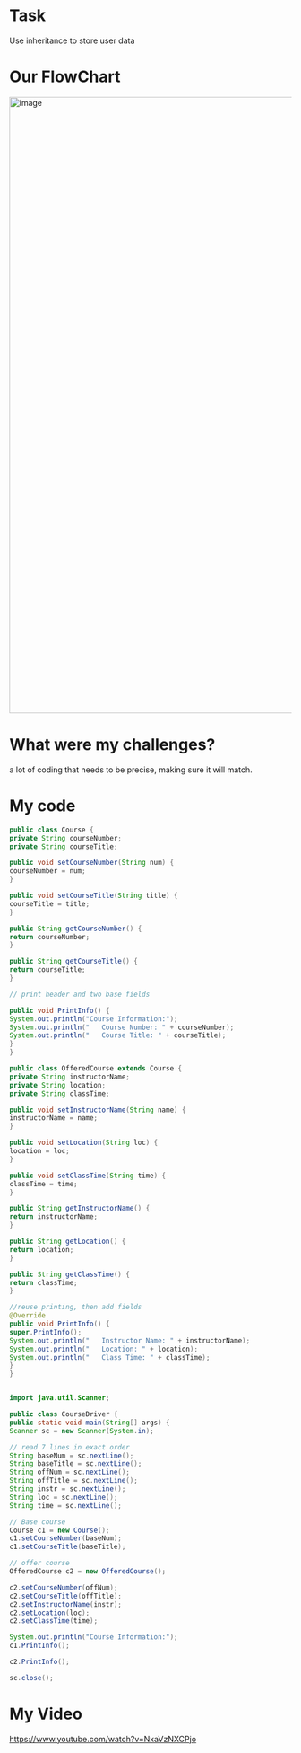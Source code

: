 # Task 
Use inheritance to store user data
# Our FlowChart
<img width="723" height="1098" alt="image" src="https://github.com/user-attachments/assets/e33ed99c-9b07-4530-be95-0ea6cd219c11" />

# What were my challenges? 
a lot of coding that needs to be precise, making sure it will match.
# My code
```java
public class Course {
private String courseNumber;
private String courseTitle;

public void setCourseNumber(String num) {
courseNumber = num;
}

public void setCourseTitle(String title) {
courseTitle = title;
}

public String getCourseNumber() {
return courseNumber;
}

public String getCourseTitle() {
return courseTitle;
}

// print header and two base fields

public void PrintInfo() {
System.out.println("Course Information:");
System.out.println("   Course Number: " + courseNumber);
System.out.println("   Course Title: " + courseTitle);
}
}

public class OfferedCourse extends Course {
private String instructorName;
private String location;
private String classTime;

public void setInstructorName(String name) {
instructorName = name;
}

public void setLocation(String loc) {
location = loc;
}

public void setClassTime(String time) {
classTime = time;
}

public String getInstructorName() {
return instructorName;
}

public String getLocation() {
return location;
}

public String getClassTime() {
return classTime;
}

//reuse printing, then add fields
@Override
public void PrintInfo() {
super.PrintInfo();
System.out.println("   Instructor Name: " + instructorName);
System.out.println("   Location: " + location);
System.out.println("   Class Time: " + classTime);
}
}


import java.util.Scanner;

public class CourseDriver {
public static void main(String[] args) {
Scanner sc = new Scanner(System.in);

// read 7 lines in exact order
String baseNum = sc.nextLine();
String baseTitle = sc.nextLine();
String offNum = sc.nextLine();
String offTitle = sc.nextLine();
String instr = sc.nextLine();
String loc = sc.nextLine();
String time = sc.nextLine();

// Base course
Course c1 = new Course();
c1.setCourseNumber(baseNum);
c1.setCourseTitle(baseTitle);

// offer course
OfferedCourse c2 = new OfferedCourse();

c2.setCourseNumber(offNum);
c2.setCourseTitle(offTitle);
c2.setInstructorName(instr);
c2.setLocation(loc);
c2.setClassTime(time);

System.out.println("Course Information:");
c1.PrintInfo();

c2.PrintInfo();

sc.close();


```

# My Video 
https://www.youtube.com/watch?v=NxaVzNXCPjo
